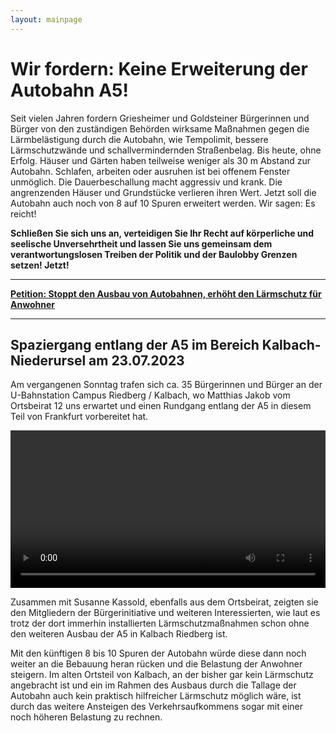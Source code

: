 ```yaml
---
layout: mainpage
---
```

# Wir fordern: Keine Erweiterung der Autobahn A5!

Seit vielen Jahren fordern Griesheimer und Goldsteiner Bürgerinnen und Bürger von den zuständigen Behörden wirksame Maßnahmen gegen die Lärmbelästigung durch die Autobahn, wie Tempolimit, bessere Lärmschutzwände und schallvermindernden Straßenbelag. Bis heute, ohne Erfolg.
Häuser und Gärten haben teilweise weniger als 30 m Abstand zur Autobahn. Schlafen, arbeiten oder ausruhen ist bei offenem Fenster unmöglich. Die Dauerbeschallung macht aggressiv und krank. Die angrenzenden Häuser und Grundstücke verlieren ihren Wert. Jetzt soll die Autobahn auch noch von 8 auf 10 Spuren erweitert werden. Wir sagen: Es reicht!

**Schließen Sie sich uns an, verteidigen Sie Ihr Recht auf körperliche und seelische Unversehrtheit und lassen Sie uns gemeinsam dem verantwortungslosen Treiben der Politik und der Baulobby Grenzen setzen! Jetzt!**

---
**[Petition: Stoppt den Ausbau von Autobahnen, erhöht den Lärmschutz für Anwohner](https://www.change.org/p/stoppt-den-ausbau-von-autobahnen-erhöht-den-lärmschutz-für-anwohner)**

---

## Spaziergang entlang der A5 im Bereich Kalbach-Niederursel am 23.07.2023

Am vergangenen Sonntag trafen sich ca. 35 Bürgerinnen und Bürger an der U-Bahnstation Campus Riedberg / Kalbach, wo Matthias Jakob vom Ortsbeirat 12 uns erwartet und einen Rundgang entlang der A5 in diesem Teil von Frankfurt vorbereitet hat.

<video controls width="100%">
  <source src="/assets/clip-2023-07-23.mp4" type="video/mp4">
  <a href="/assets/clip-2023-07-23.mp4">Video herunterladen</a>
</video>

Zusammen mit Susanne Kassold, ebenfalls aus dem Ortsbeirat, zeigten sie den Mitgliedern der Bürgerinitiative und weiteren Interessierten, wie laut es trotz der dort immerhin installierten Lärmschutzmaßnahmen schon ohne den weiteren Ausbau der A5 in Kalbach Riedberg ist.

Mit den künftigen 8 bis 10 Spuren der Autobahn würde diese dann noch weiter an die Bebauung heran rücken und die Belastung der Anwohner steigern. Im alten Ortsteil von Kalbach, an der bisher gar kein Lärmschutz angebracht ist und ein im Rahmen des Ausbaus durch die Tallage der Autobahn auch kein praktisch hilfreicher Lärmschutz möglich wäre, ist durch das weitere Ansteigen des Verkehrsaufkommens sogar mit einer noch höheren Belastung zu rechnen.
